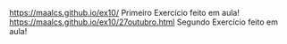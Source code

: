  https://maalcs.github.io/ex10/ Primeiro Exercício feito em aula!
 https://maalcs.github.io/ex10/27outubro.html Segundo Exercício feito em aula!

